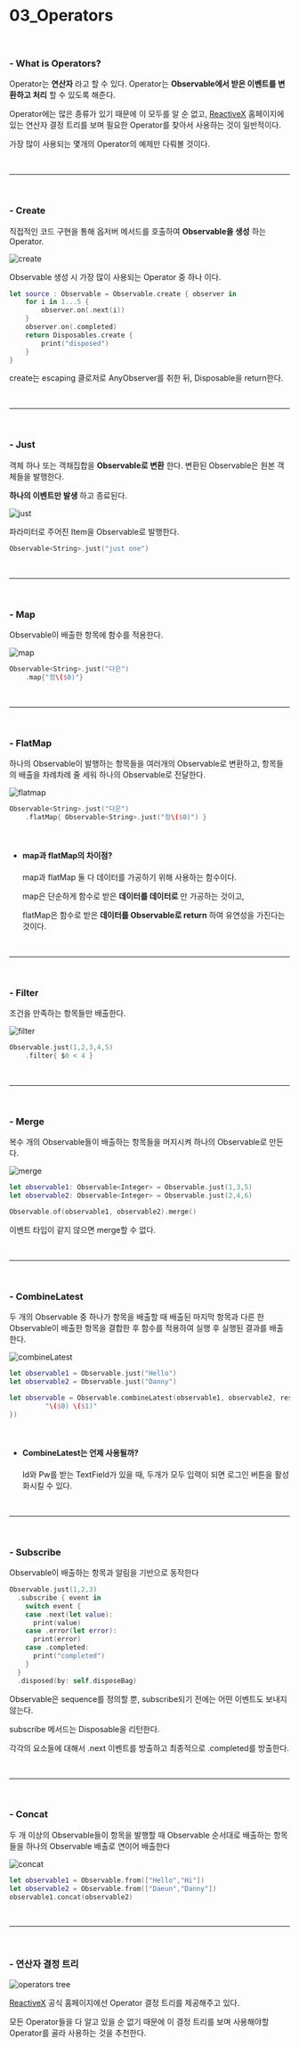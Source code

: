 # 03_Operators

​        

### - What is Operators?

Operator는 **연산자** 라고 할 수 있다. Operator는 **Observable에서 받은 이벤트를 변환하고 처리** 할 수 있도록 해준다.

Operator에는 많은 종류가 있기 때문에 이 모두를 알 순 없고, [ReactiveX](http://reactivex.io/documentation/ko/operators.html#tree) 홈페이지에 있는 연산자 결정 트리를 보며 필요한 Operator를 찾아서 사용하는 것이 일반적이다.

가장 많이 사용되는 몇개의 Operator의 예제만 다뤄볼 것이다.

​         

------

​          

### - Create

직접적인 코드 구현을 통해 옵저버 메서드를 호출하여 **Observable을 생성** 하는 Operator.

![create](create.png)

Observable 생성 시 가장 많이 사용되는 Operator 중 하나 이다.

~~~swift
let source : Observable = Observable.create { observer in
    for i in 1...5 {
        observer.on(.next(i))
    }
    observer.on(.completed)
    return Disposables.create {
        print("disposed")
    }
}
~~~

create는 escaping 클로저로 AnyObserver를 취한 뒤, Disposable을 return한다.

​       

------

​       

### - Just

객체 하나 또는 객채집합을 **Observable로 변환** 한다. 변환된 Observable은 원본 객체들을 발행한다.

**하나의 이벤트만 발생** 하고 종료된다.

![just](just.png)

파라미터로 주어진 Item을 Observable로 발행한다. 

~~~swift
Observable<String>.just("just one")
~~~

​       

------

​       

### - Map

Observable이 배출한 항목에 함수를 적용한다.

![map](map.png)

~~~swift
Observable<String>.just("다은")
	.map{"정\($0)"}
~~~

​       

------

​         

### - FlatMap

하나의 Observable이 발행하는 항목들을 여러개의 Observable로 변환하고, 항목들의 배출을 차례차례 줄 세워 하나의 Observable로 전달한다.

![flatmap](flatMap.png)

~~~swift
Observable<String>.just("다은")
	.flatMap{ Observable<String>.just("정\($0)") }
~~~

​     

- #### map과 flatMap의 차이점?

  map과 flatMap 둘 다 데이터를 가공하기 위해 사용하는 함수이다.

  map은 단순하게 함수로 받은 **데이터를 데이터로** 만 가공하는 것이고,

  flatMap은 함수로 받은 **데이터를 Observable로 return** 하여 유연성을 가진다는 것이다.

​       

------

​         

### - Filter

조건을 만족하는 항목들만 배출한다.

![filter](filter.png)

~~~swift
Observable.just(1,2,3,4,5)
	.filter{ $0 < 4 }
~~~

​      

------

​      

### - Merge

복수 개의 Observable들이 배출하는 항목들을 머지시켜 하나의 Observable로 만든다.

![merge](merge.png)

~~~swift
let observable1: Observable<Integer> = Observable.just(1,3,5)
let observable2: Observable<Integer> = Observable.just(2,4,6)

Observable.of(observable1, observable2).merge()
~~~

이벤트 타입이 같지 않으면 merge할 수 없다.

​      

------

​        

### - CombineLatest

두 개의 Observable 중 하나가 항목을 배출할 때 배출된 마지막 항목과 다른 한 Observable이 배출한 항목을 결합한 후 함수를 적용하여 실행 후 실행된 결과를 배출한다.

![combineLatest](combineLatest.png)

~~~swift
let observable1 = Observable.just("Hello")
let observable2 = Observable.just("Danny")

let observable = Observable.combineLatest(observable1, observable2, resultSelector: { 
         "\($0) \($1)"
})
~~~

​        

- #### CombineLatest는 언제 사용될까?

  Id와 Pw를 받는 TextField가 있을 때, 두개가 모두 입력이 되면 로그인 버튼을 활성화시킬 수 있다.

​            

------

​          

### - Subscribe

Observable이 배출하는 항목과 알림을 기반으로 동작한다

~~~swift
Observable.just(1,2,3)
  .subscribe { event in
    switch event {
    case .next(let value):
      print(value)
    case .error(let error):
      print(error)
    case .completed:
      print("completed")
    }
  }
  .disposed(by: self.disposeBag)
~~~

Observable은 sequence를 정의할 뿐, subscribe되기 전에는 어떤 이벤트도 보내지 않는다.

subscribe 메서드는 Disposable을 리턴한다.

각각의 요소들에 대해서 .next 이벤트를 방출하고 최종적으로 .completed를 방출한다.

​         

------

​           

### - Concat

두 개 이상의 Observable들이 항목을 발행할 때 Observable 순서대로 배출하는 항목들을 하나의 Observable 배출로 연이어 배출한다

![concat](concat.png)

~~~swift
let observable1 = Observable.from(["Hello","Hi"])
let observable2 = Observable.from(["Daeun","Danny"])
observable1.concat(observable2)
~~~

​        

------

​         

### - 연산자 결정 트리

![operators tree](operators_tree.png)

[ReactiveX](http://reactivex.io/documentation/ko/operators.html) 공식 홈페이지에선 Operator 결정 트리를 제공해주고 있다.

모든 Operator들을 다 알고 있을 순 없기 때문에 이 결정 트리를 보며 사용해야할 Operator를 골라 사용하는 것을 추천한다.

